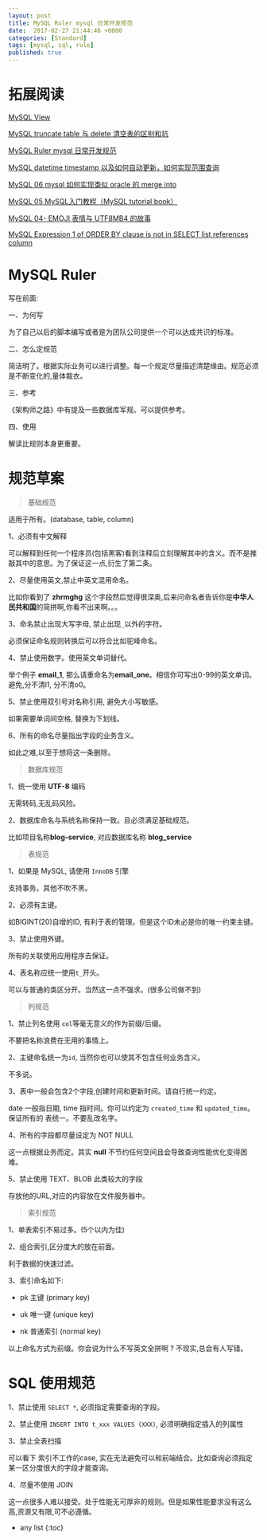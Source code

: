 ```yaml
---
layout: post
title: MySQL Ruler mysql 日常开发规范
date:  2017-02-27 21:44:46 +0800
categories: [Standard]
tags: [mysql, sql, rule]
published: true
---
```


# 拓展阅读

[MySQL View](https://houbb.github.io/2017/02/27/mysql-view)

[MySQL truncate table 与 delete 清空表的区别和坑](https://houbb.github.io/2017/02/27/mysql-truncate)

[MySQL Ruler mysql 日常开发规范](https://houbb.github.io/2017/02/27/mysql-ruler)

[MySQL datetime timestamp 以及如何自动更新，如何实现范围查询](https://houbb.github.io/2017/02/27/mysql-datetime-timestamp)

[MySQL 06 mysql 如何实现类似 oracle 的 merge into](https://houbb.github.io/2017/02/27/mysql-06-merge-into)

[MySQL 05 MySQL入门教程（MySQL tutorial book）](https://houbb.github.io/2017/02/27/mysql-05-learn-book)

[MySQL 04- EMOJI 表情与 UTF8MB4 的故事](https://houbb.github.io/2017/02/27/mysql-04-emoj-and-utf8mb4)

[MySQL Expression 1 of ORDER BY clause is not in SELECT list,references column](https://houbb.github.io/2017/02/27/mysql-03-error)


# MySQL Ruler

写在前面:

一、为何写

为了自己以后的脚本编写或者是为团队公司提供一个可以达成共识的标准。

二、怎么定规范

简洁明了。根据实际业务可以进行调整。每一个规定尽量描述清楚缘由。规范必须是不断变化的,量体裁衣。

三、参考

《架构师之路》中有提及一些数据库军规。可以提供参考。

四、使用

解读比规则本身更重要。


# 规范草案

> 基础规范

适用于所有。(database, table, column)

1、必须有中文解释

可以解释到任何一个程序员(包括黑客)看到注释后立刻理解其中的含义。而不是推敲其中的意思。为了保证这一点,衍生了第二条。

2、尽量使用英文,禁止中英文混用命名。

比如你看到了 **zhrmghg** 这个字段然后觉得很深奥,后来问命名者告诉你是**中华人民共和国**的简拼啊,你看不出来啊。。。

3、命名禁止出现大写字母, 禁止出现```_```以外的字符。

必须保证命名规则转换后可以符合比如驼峰命名。

4、禁止使用数字。使用英文单词替代。

举个例子 **email_1**, 那么请重命名为**email_one**。相信你可写出0-99的英文单词。避免,分不清l1, 分不清o0。

5、禁止使用双引号对名称引用, 避免大小写敏感。

如果需要单词间空格, 替换为下划线。

6、所有的命名尽量指出字段的业务含义。

如此之难,以至于想将这一条删除。


> 数据库规范

1、统一使用 **UTF-8** 编码

无需转码,无乱码风险。

2、数据库命名与系统名称保持一致。且必须满足基础规范。

比如项目名称**blog-service**, 对应数据库名称 **blog_service**


> 表规范

1、如果是 MySQL, 请使用 ```InnoDB``` 引擎

支持事务。其他不吹不黑。

2、必须有主键。

如BIGINT(20)自增的ID, 有利于表的管理。但是这个ID未必是你的唯一约束主键。

3、禁止使用外键。

所有的关联使用应用程序去保证。

4、表名称应统一使用```t_```开头。

可以与普通的类区分开。当然这一点不强求。(很多公司做不到)


> 列规范

1、禁止列名使用 ```col```等毫无意义的作为前缀/后缀。

不要把名称浪费在无用的事情上。

2、主键命名统一为```id```, 当然你也可以使其不包含任何业务含义。

不多说。

3、表中一般会包含2个字段,创建时间和更新时间。请自行统一约定。

date 一般指日期, time 指时间。你可以约定为 ```created_time``` 和 ```updated_time```。保证所有的 表统一。不要乱改名字。

4、所有的字段都尽量设定为 NOT NULL

这一点根据业务而定。其实 **null** 不节约任何空间且会导致查询性能优化变得困难。

5、禁止使用 TEXT、BLOB 此类较大的字段

存放他的URL,对应的内容放在文件服务器中。


> 索引规范

1、单表索引不易过多。(5个以内为佳)

2、组合索引,区分度大的放在前面。

利于数据的快速过滤。

3、索引命名如下:

- pk 主键 (primary key)

- uk 唯一键 (unique key)

- nk 普通索引 (normal key)

以上命名方式为前缀。你会说为什么不写英文全拼啊 ? 不现实,总会有人写错。


# SQL 使用规范

1、禁止使用 ```SELECT *```, 必须指定需要查询的字段。

2、禁止使用 ```INSERT INTO t_xxx VALUES (XXX)```, 必须明确指定插入的列属性

3、禁止全表扫描

可以看下 索引不工作的case, 实在无法避免可以和前端结合。比如查询必须指定某一区分度很大的字段才能查询。

4、尽量不使用 JOIN

这一点很多人难以接受。处于性能无可厚非的规则。但是如果性能要求没有这么高,资源又有限,可不必遵循。

* any list
{:toc}